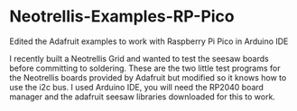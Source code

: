 # Neotrellis-Examples-RP-Pico
Edited the Adafruit examples to work with Raspberry Pi Pico in Arduino IDE

I recently built a Neotrellis Grid and wanted to test the seesaw boards before committing to soldering. These are the two little test programs for the Neotrellis boards provided by Adafruit but modified so it knows how to use the i2c bus. I used Arduino IDE, you will need the RP2040 board manager and the adafruit seesaw libraries downloaded for this to work.
